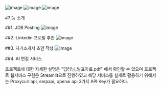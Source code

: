 ![image](https://github.com/skkumin/LLMOPS/assets/98961173/908173ed-0cd5-4fec-ab8a-4e72c84b851c)
![image](https://github.com/skkumin/LLMOPS/assets/98961173/7b0b35f5-0945-4eba-9ba9-39d6dc8e3a3d)
![image](https://github.com/skkumin/LLMOPS/assets/98961173/3dad87c5-31ec-4151-82a3-b465752c87b7)

#기능 소개

##1. JOB Posting
![image](https://github.com/skkumin/LLMOPS/assets/98961173/37cc6a48-f719-47e6-8b97-a8e20a60d50d)

##2. Linkedin 프로필 추천
![image](https://github.com/skkumin/LLMOPS/assets/98961173/56a76b17-6631-4181-93b6-d9b74f87f48c)

##3. 자기소개서 초안 작성
![image](https://github.com/skkumin/LLMOPS/assets/98961173/506d6f13-8205-4310-9993-330e0dd5e30f)

##4. AI 면접 서비스

프로젝트에 대한 자세한 설명은 "딥러닝_발표자료.pdf" 에서 확인할 수 있으며 프로젝트 웹서비스 구현은 Streamlit으로 진행하였고 해당 서비스를 실제로 활용하기 위해서는 Proxycurl api, serpapi, openai api 3가지 API Key가 필요하다.
